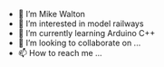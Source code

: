 - 👋 I’m Mike Walton
- 👀 I’m interested in model railways
- 🌱 I’m currently learning Arduino C++
- 💞️ I’m looking to collaborate on ...
- 📫 How to reach me ...

<!---
MikeWalton1/MikeWalton1 is a ✨ special ✨ repository because its `README.md` (this file) appears on your GitHub profile.
You can click the Preview link to take a look at your changes.
--->

